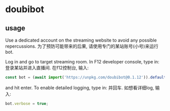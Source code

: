 # doubibot

## usage

Use a dedicated account on the streaming website to avoid any possible repercussions.
为了预防可能带来的后果, 请使用专门的某站账号(小号)来运行bot.

Log in and go to target streaming room. In F12 developer console, type in:
登录某站并进入直播间. 在f12控制台, 输入:

```javascript
const bot = (await import('https://unpkg.com/doubibot@0.1.12')).default();
```

and hit enter. To enable detailed logging, type in:
并回车. 如想看详细log, 输入:

```javascript
bot.verbose = true;
```

